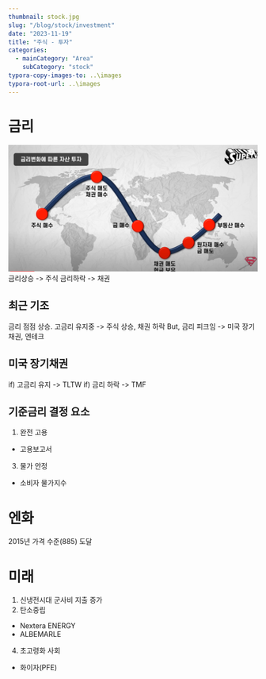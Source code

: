 ```yaml
---
thumbnail: stock.jpg
slug: "/blog/stock/investment"
date: "2023-11-19"
title: "주식 - 투자"
categories:
  - mainCategory: "Area"
    subCategory: "stock"
typora-copy-images-to: ..\images
typora-root-url: ..\images
---
```


# 금리

![ad2648defcde2ddccbeebe0007fdd57b.png](/stock/stock-1.png)
금리상승 -> 주식
금리하락 -> 채권

## 최근 기조

금리 점점 상승. 고금리 유지중 -> 주식 상승, 채권 하락
But, 금리 피크임 -> 미국 장기채권, 엔테크

## 미국 장기채권

if) 고금리 유지 -> TLTW
if) 금리 하락 -> TMF

## 기준금리 결정 요소

1. 완전 고용

- 고용보고서

3. 물가 안정

- 소비자 물가지수

# 엔화

2015년 가격 수준(885) 도달

# 미래

1. 신냉전시대
   군사비 지출 증가
2. 탄소중립

- Nextera ENERGY
- ALBEMARLE

4. 초고령화 사회

- 화이자(PFE)

